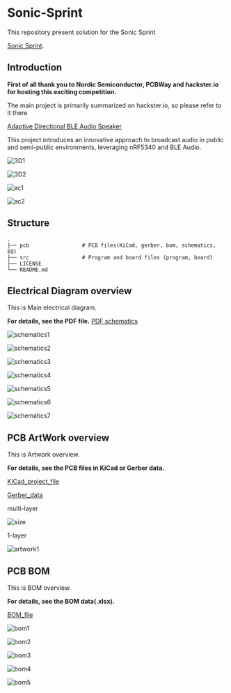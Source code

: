 # Sonic-Sprint
This repository present solution for the Sonic Sprint


[Sonic Sprint](https://www.hackster.io/contests/SonicSprint).

## Introduction
**First of all thank you to Nordic Semiconductor, PCBWay and hackster.io for hosting this exciting competition.**

The main project is primarily summarized on hackster.io, so please refer to it there 

[Adaptive Directional BLE Audio Speaker](https://www.hackster.io/iotengineer22/adaptive-directional-ble-audio-speaker-2d892d)

This project introduces an innovative approach to broadcast audio in public and semi-public environments, leveraging nRF5340 and BLE Audio.

![3D1](imgs/3D1.png)

![3D2](imgs/3D2.png)

![ac1](imgs/actual1.jpg)

![ac2](imgs/actual2.jpg)

## Structure
    .
    ├── pcb                 # PCB files(KiCad, gerber, bom, schematics, EQ)   
    ├── src                 # Program and board files (program, board)   
    ├── LICENSE
    └── README.md


## Electrical Diagram overview

This is Main electrical diagram.

**For details, see the PDF file.**
[PDF schematics](pcb/schematics)

![schematics1](imgs/sch1.png)

![schematics2](imgs/sch2.png)

![schematics3](imgs/sch3.png)

![schematics4](imgs/sch4.png)

![schematics5](imgs/sch5.png)

![schematics6](imgs/sch6.png)

![schematics7](imgs/sch7.png)


## PCB ArtWork overview

This is Artwork overview.

**For details, see the PCB files in KiCad or Gerber data.**

[KiCad_project_file](pcb/kicad)

[Gerber_data](pcb/gerber)

multi-layer

![size](imgs/size.png)

1-layer

![artwork1](imgs/1-layer.png)


## PCB BOM

This is BOM overview.

**For details, see the BOM data(.xlsx).**

[BOM_file](pcb/bom)

![bom1](imgs/bom1.png)

![bom2](imgs/bom2.png)

![bom3](imgs/bom3.png)

![bom4](imgs/bom4.png)

![bom5](imgs/bom5.png)
